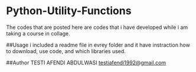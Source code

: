 # Python-Utility-Functions
The codes that are posted here are codes that i have developed while i am taking a course in collage.

##Usage
i included a readme file in evrey folder and it have instraction how to download, use code, and which libraries used.

##Author
TESTI AFENDI ABDULWASI
testiafendi1992@gmail.com
